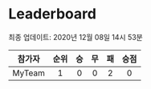 # Leaderboard
최종 업데이트: 2020년 12월 08일 14시 53분




| 참가자 | 순위 | 승 | 무 | 패 | 승점 |
|:---:|:---:|:---:|:---:|:---:|:---:|
| MyTeam | 1 | 0 | 0 | 2 | 0 |